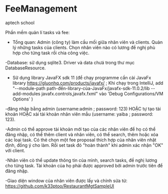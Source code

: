 # FeeManagement
aptech school

Phần mềm quản lí tasks và fee:

- Tổng quan: Admin (công ty) làm cầu mối giữa nhân viên và clients. Quản lý những tasks của clients. Chọn nhân viên nào
có lương đề nghị phù hợp cho từng task rồi chia công việc.

-Database: sữ dụng sqlite3. Driver và data chưá trong thư mục DatabaseResource.

- Sữ dụng library JavaFX sdk 11 (để chạy programme cần cài JavaFx library https://gluonhq.com/products/javafx/ ;
  Khi chạy trong IntelliJ, add "--module-path path-đến-library-của-JavaFx/javafx-sdk-11.0.2/lib  --add-modules javafx.controls,javafx.fxml"   vào   'Debug Configurations/VM Options' )


-đăng nhập bằng admin (username:admin ; password: 123) HOẶC tự tạo tài khoản HOẶC xài tài khoản nhân viên mẫu
(username: yaiba ; password: 123).

-Admin có thể approve tài khoản mới tạo của các nhân viên để họ có thể đăng nhập, có thể thêm client và nhân viên, có thể
search, thêm hoặc xóa các loại task. Có thẻ chọn một fee proposal thích hợp của nhân viên nhật định, đồng ý cho làm. Rồi
set task đó "hoàn thành" khi admin xác nhận "OK" với client.

-Nhân viên cò thể update thông tin của mình, search tasks, đề nghị lương cho từng task. Tài khoản của họ phải được approved
bởi admin trước tiên để đăng nhập.

-Giao diện window của nhân viên được lấy và chỉnh sửa từ: https://github.com/k33ptoo/RestaurantMgtSampleUI 


